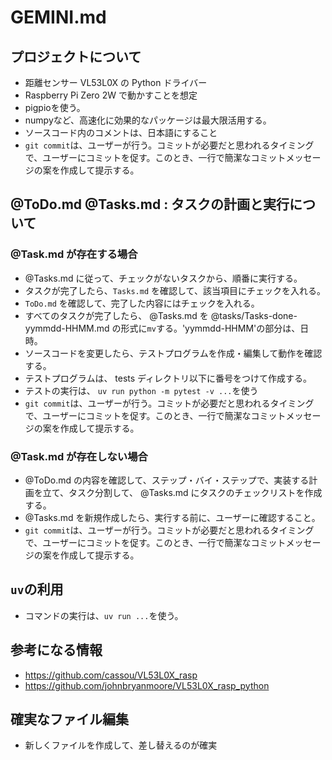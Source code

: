 # GEMINI.md

## プロジェクトについて

- 距離センサー VL53L0X の Python ドライバー
- Raspberry Pi Zero 2W で動かすことを想定
- pigpioを使う。
- numpyなど、高速化に効果的なパッケージは最大限活用する。
- ソースコード内のコメントは、日本語にすること
- `git commit`は、ユーザーが行う。コミットが必要だと思われるタイミングで、ユーザーにコミットを促す。このとき、一行で簡潔なコミットメッセージの案を作成して提示する。


## @ToDo.md @Tasks.md : タスクの計画と実行について

### @Task.md が存在する場合

- @Tasks.md に従って、チェックがないタスクから、順番に実行する。
- タスクが完了したら、`Tasks.md` を確認して、該当項目にチェックを入れる。
- `ToDo.md` を確認して、完了した内容にはチェックを入れる。
- すべてのタスクが完了したら、 @Tasks.md を @tasks/Tasks-done-yymmdd-HHMM.md の形式に`mv`する。'yymmdd-HHMM'の部分は、日時。
- ソースコードを変更したら、テストプログラムを作成・編集して動作を確認する。
- テストプログラムは、 tests ディレクトリ以下に番号をつけて作成する。
- テストの実行は、 `uv run python -m pytest -v ...`を使う
- `git commit`は、ユーザーが行う。コミットが必要だと思われるタイミングで、ユーザーにコミットを促す。このとき、一行で簡潔なコミットメッセージの案を作成して提示する。


### @Task.md が存在しない場合

- @ToDo.md の内容を確認して、ステップ・バイ・ステップで、実装する計画を立て、タスク分割して、 @Tasks.md にタスクのチェックリストを作成する。
- @Tasks.md を新規作成したら、実行する前に、ユーザーに確認すること。
- `git commit`は、ユーザーが行う。コミットが必要だと思われるタイミングで、ユーザーにコミットを促す。このとき、一行で簡潔なコミットメッセージの案を作成して提示する。


## `uv`の利用

- コマンドの実行は、`uv run ...`を使う。


## 参考になる情報

- https://github.com/cassou/VL53L0X_rasp
- https://github.com/johnbryanmoore/VL53L0X_rasp_python

## 確実なファイル編集

- 新しくファイルを作成して、差し替えるのが確実

